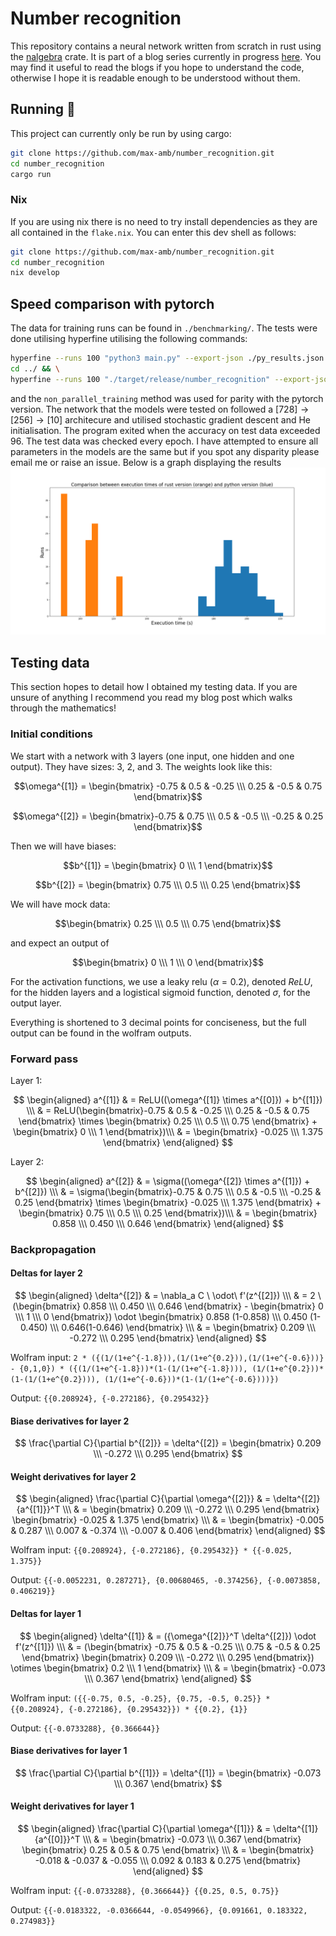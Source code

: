 # Number recognition
This repository contains a neural network written from scratch in rust using the [nalgebra](https://nalgebra.rs/) crate.
It is part of a blog series currently in progress [here](https://max-amb.github.io).
You may find it useful to read the blogs if you hope to understand the code, otherwise I hope it is readable enough to be understood without them.

## Running 🏃
This project can currently only be run by using cargo:
```bash
git clone https://github.com/max-amb/number_recognition.git
cd number_recognition
cargo run
```

### Nix
If you are using nix there is no need to try install dependencies as they are all contained in the `flake.nix`.
You can enter this dev shell as follows:

```bash
git clone https://github.com/max-amb/number_recognition.git
cd number_recognition
nix develop
```

## Speed comparison with pytorch
The data for training runs can be found in `./benchmarking/`.
The tests were done utilising hyperfine utilising the following commands:
```bash
hyperfine --runs 100 "python3 main.py" --export-json ./py_results.json && \
cd ../ && \
hyperfine --runs 100 "./target/release/number_recognition" --export-json ./rust_results.json
```
and the `non_parallel_training` method was used for parity with the pytorch version.
The network that the models were tested on followed a $[728] \to [256] \to [10]$ architecure and utilised stochastic gradient descent and He initialisation.
The program exited when the accuracy on test data exceeded $96%$.
The test data was checked every epoch.
I have attempted to ensure all parameters in the models are the same but if you spot any disparity please email me or raise an issue.
Below is a graph displaying the results
![Figure 1](./benchmarking/plot.png)

## Testing data
This section hopes to detail how I obtained my testing data. If you are unsure of anything I recommend you read my blog post which walks through the mathematics!

### Initial conditions
We start with a network with 3 layers (one input, one hidden and one output).
They have sizes: 3, 2, and 3.
The weights look like this:

$$\omega^{[1]} = \begin{bmatrix} -0.75 & 0.5 & -0.25 \\\ 0.25 & -0.5 & 0.75 \end{bmatrix}$$

$$\omega^{[2]} = \begin{bmatrix}-0.75 & 0.75 \\\ 0.5 & -0.5 \\\ -0.25 & 0.25 \end{bmatrix}$$

Then we will have biases:

$$b^{[1]} = \begin{bmatrix} 0 \\\ 1 \end{bmatrix}$$

$$b^{[2]} = \begin{bmatrix} 0.75 \\\ 0.5 \\\ 0.25 \end{bmatrix}$$

We will have mock data:

$$\begin{bmatrix} 0.25 \\\  0.5 \\\ 0.75 \end{bmatrix}$$

and expect an output of

$$\begin{bmatrix} 0 \\\ 1 \\\ 0 \end{bmatrix}$$

For the activation functions, we use a leaky relu ($\alpha = 0.2$), denoted $ReLU$, for the hidden layers and a logistical sigmoid function, denoted $\sigma$, for the output layer.

Everything is shortened to 3 decimal points for conciseness, but the full output can be found in the wolfram outputs.

### Forward pass
Layer 1:

$$
\begin{aligned}
a^{[1]} & = ReLU((\omega^{[1]} \times a^{[0]}) + b^{[1]}) \\\
& = ReLU(\begin{bmatrix}-0.75 & 0.5 & -0.25 \\\ 0.25 & -0.5 & 0.75 \end{bmatrix} \times \begin{bmatrix} 0.25 \\\ 0.5 \\\ 0.75 \end{bmatrix} + \begin{bmatrix} 0 \\\ 1 \end{bmatrix})\\\
& =  \begin{bmatrix} -0.025 \\\ 1.375 \end{bmatrix}
\end{aligned}
$$

Layer 2:

$$
\begin{aligned}
a^{[2]} & = \sigma((\omega^{[2]} \times a^{[1]}) + b^{[2]}) \\\
& = \sigma(\begin{bmatrix}-0.75 & 0.75 \\\ 0.5 & -0.5 \\\ -0.25 & 0.25 \end{bmatrix} \times \begin{bmatrix} -0.025 \\\ 1.375 \end{bmatrix} + \begin{bmatrix} 0.75 \\\ 0.5 \\\ 0.25 \end{bmatrix})\\\
& =  \begin{bmatrix} 0.858 \\\ 0.450 \\\ 0.646 \end{bmatrix}
\end{aligned}
$$

### Backpropagation
#### Deltas for layer 2
$$
\begin{aligned}
\delta^{[2]} & = \nabla_a C \ \odot\ f'(z^{[2]}) \\\
& =  2 \ (\begin{bmatrix} 0.858 \\\ 0.450 \\\ 0.646 \end{bmatrix} - \begin{bmatrix} 0 \\\ 1 \\\ 0 \end{bmatrix}) \odot \begin{bmatrix} 0.858 (1-0.858) \\\ 0.450 (1-0.450) \\\ 0.646(1-0.646) \end{bmatrix} \\\
& = \begin{bmatrix} 0.209 \\\ -0.272 \\\ 0.295 \end{bmatrix}
\end{aligned}
$$

Wolfram input: `2 * ({(1/(1+e^{-1.8})),(1/(1+e^{0.2})),(1/(1+e^{-0.6}))} - {0,1,0}) * ({(1/(1+e^{-1.8}))*(1-(1/(1+e^{-1.8}))), (1/(1+e^{0.2}))*(1-(1/(1+e^{0.2}))), (1/(1+e^{-0.6}))*(1-(1/(1+e^{-0.6})))})`

Output: `{{0.208924}, {-0.272186}, {0.295432}}`

#### Biase derivatives for layer 2
$$
\frac{\partial C}{\partial b^{[2]}} = \delta^{[2]} = \begin{bmatrix} 0.209 \\\ -0.272 \\\ 0.295 \end{bmatrix}
$$

#### Weight derivatives for layer 2
$$
\begin{aligned}
\frac{\partial C}{\partial \omega^{[2]}} & = \delta^{[2]} {a^{[1]}}^T \\\
& = \begin{bmatrix} 0.209 \\\ -0.272 \\\ 0.295 \end{bmatrix} \begin{bmatrix} -0.025 & 1.375 \end{bmatrix} \\\
& = \begin{bmatrix} -0.005 & 0.287 \\\ 0.007 & -0.374 \\\ -0.007 & 0.406 \end{bmatrix}
\end{aligned}
$$

Wolfram input: `{{0.208924}, {-0.272186}, {0.295432}} * {{-0.025, 1.375}}`

Output: `{{-0.0052231, 0.287271}, {0.00680465, -0.374256}, {-0.0073858, 0.406219}}`

#### Deltas for layer 1
$$
\begin{aligned}
\delta^{[1]} & = ({\omega^{[2]}}^T \delta^{[2]}) \odot f'(z^{[1]})  \\\
& = (\begin{bmatrix} -0.75 & 0.5 & -0.25 \\\ 0.75 & -0.5 & 0.25 \end{bmatrix} \begin{bmatrix} 0.209 \\\ -0.272 \\\ 0.295 \end{bmatrix}) \otimes \begin{bmatrix} 0.2 \\\ 1 \end{bmatrix} \\\
& = \begin{bmatrix} -0.073 \\\ 0.367 \end{bmatrix} 
\end{aligned}
$$

Wolfram input: `({{-0.75, 0.5, -0.25}, {0.75, -0.5, 0.25}} * {{0.208924}, {-0.272186}, {0.295432}}) * {{0.2}, {1}}`

Output: `{{-0.0733288}, {0.366644}}`

#### Biase derivatives for layer 1
$$
\frac{\partial C}{\partial b^{[1]}} = \delta^{[1]} = \begin{bmatrix} -0.073 \\\ 0.367 \end{bmatrix} 
$$

#### Weight derivatives for layer 1
$$
\begin{aligned}
\frac{\partial C}{\partial \omega^{[1]}} & = \delta^{[1]} {a^{[0]}}^T \\\
& = \begin{bmatrix} -0.073 \\\ 0.367 \end{bmatrix} \begin{bmatrix} 0.25 & 0.5 & 0.75 \end{bmatrix} \\\
& = \begin{bmatrix} -0.018 & -0.037 & -0.055 \\\ 0.092 & 0.183 & 0.275 \end{bmatrix}
\end{aligned}
$$

Wolfram input: `{{-0.0733288}, {0.366644}} {{0.25, 0.5, 0.75}}`

Output: `{{-0.0183322, -0.0366644, -0.0549966}, {0.091661, 0.183322, 0.274983}}`
